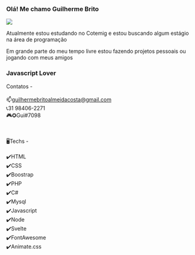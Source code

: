 ### Olá! Me chamo Guilherme Brito

<img src="https://i.imgur.com/TDABtFl.jpg"/>

Atualmente estou estudando no Cotemig e estou buscando algum estágio na área de programação

Em grande parte do meu tempo livre estou fazendo projetos pessoais ou jogando com meus amigos

### Javascript Lover

Contatos - <br>
<br>
📫guilhermebritoalmeidacosta@gmail.com <br>
📞31 98406-2271 <br>
🎮✪Gui#7098 <br>

<br>

🖥️Techs - <br>
<br>
✔️HTML <br>
✔️CSS <br>
✔️Boostrap <br>
✔️PHP <br>
✔️C# <br>
✔️Mysql <br>
✔️Javascript <br>
✔️Node <br>
✔️Svelte <br>
✔️FontAwesome <br>
✔️Animate.css <br>





